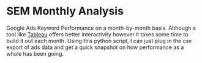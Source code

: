 # SEM Monthly Analysis

Google Ads Keyword Performance on a month-by-month basis. Although a tool like [Tableau](https://public.tableau.com/profile/nitu7665#!/vizhome/EmployeeEngagementAdWords2019/Dashboard1) offers better interactivity however it takes some time to build it out each month. Using this python script, I can just plug in the csv export of ads data and get a quick snapshot on how performance as a whole has been going. 